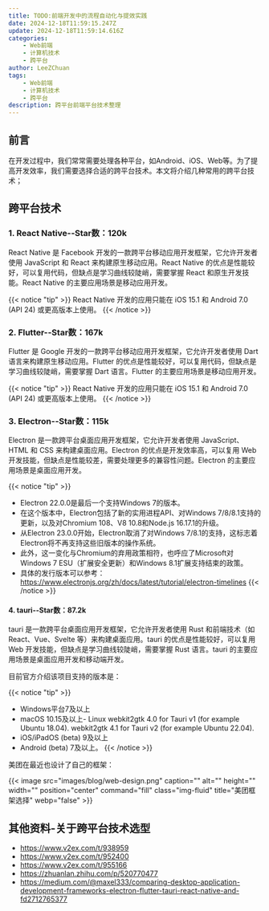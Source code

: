 ```yaml
---
title: TODO:前端开发中的流程自动化与提效实践
date: 2024-12-18T11:59:15.247Z
update: 2024-12-18T11:59:14.616Z
categories:
    - Web前端
    - 计算机技术
    - 跨平台
author: LeeZChuan
tags:
    - Web前端
    - 计算机技术
    - 跨平台
description: 跨平台前端平台技术整理
---
```




## 前言

在开发过程中，我们常常需要处理各种平台，如Android、iOS、Web等。为了提高开发效率，我们需要选择合适的跨平台技术。本文将介绍几种常用的跨平台技术；

## 跨平台技术

### 1. React Native--Star数：120k

React Native 是 Facebook 开发的一款跨平台移动应用开发框架，它允许开发者使用 JavaScript 和 React 来构建原生移动应用。React Native 的优点是性能较好，可以复用代码，但缺点是学习曲线较陡峭，需要掌握 React 和原生开发技能。React Native 的主要应用场景是移动应用开发。

{{< notice "tip" >}}
React Native 开发的应用只能在 iOS 15.1 和 Android 7.0 (API 24) 或更高版本上使用。
{{< /notice >}}


### 2. Flutter--Star数：167k

Flutter 是 Google 开发的一款跨平台移动应用开发框架，它允许开发者使用 Dart 语言来构建原生移动应用。Flutter 的优点是性能较好，可以复用代码，但缺点是学习曲线较陡峭，需要掌握 Dart 语言。Flutter 的主要应用场景是移动应用开发。

{{< notice "tip" >}}
React Native 开发的应用只能在 iOS 15.1 和 Android 7.0 (API 24) 或更高版本上使用。
{{< /notice >}}

### 3. Electron--Star数：115k

Electron 是一款跨平台桌面应用开发框架，它允许开发者使用 JavaScript、HTML 和 CSS 来构建桌面应用。Electron 的优点是开发效率高，可以复用 Web 开发技能，但缺点是性能较差，需要处理更多的兼容性问题。Electron 的主要应用场景是桌面应用开发。

{{< notice "tip" >}}
- ‌Electron 22.0.0‌是最后一个支持Windows 7的版本。
- 在这个版本中，Electron包括了新的实用进程API、对Windows 7/8/8.1支持的更新，以及对Chromium 108、V8 10.8和Node.js 16.17.1的升级。
- 从Electron 23.0.0开始，Electron取消了对Windows 7/8.1的支持，这标志着Electron将不再支持这些旧版本的操作系统。
- 此外，这一变化与Chromium的弃用政策相符，也呼应了Microsoft对Windows 7 ESU（扩展安全更新）和Windows 8.1扩展支持结束的政策‌。
- 具体的发行版本可以参考：https://www.electronjs.org/zh/docs/latest/tutorial/electron-timelines
{{< /notice >}}

#### 4. tauri--Star数：87.2k

tauri 是一款跨平台桌面应用开发框架，它允许开发者使用 Rust 和前端技术（如 React、Vue、Svelte 等）来构建桌面应用。tauri 的优点是性能较好，可以复用 Web 开发技能，但缺点是学习曲线较陡峭，需要掌握 Rust 语言。tauri 的主要应用场景是桌面应用开发和移动端开发。

目前官方介绍该项目支持的版本是：

{{< notice "tip" >}}
- Windows平台7及以上
- macOS 10.15及以上-
Linux webkit2gtk 4.0 for Tauri v1 (for example Ubuntu 18.04). webkit2gtk 4.1 for Tauri v2 (for example Ubuntu 22.04). 
- iOS/iPadOS (beta) 9及以上
- Android (beta) 7及以上。
{{< /notice >}}


美团在最近也设计了自己的框架：

{{< image src="images/blog/web-design.png" caption="" alt="" height="" width="" position="center" command="fill"  class="img-fluid" title="美团框架选择"  webp="false" >}}


## 其他资料-关于跨平台技术选型

- https://www.v2ex.com/t/938959
- https://www.v2ex.com/t/952400
- https://www.v2ex.com/t/955166
- https://zhuanlan.zhihu.com/p/520770477
- https://medium.com/@maxel333/comparing-desktop-application-development-frameworks-electron-flutter-tauri-react-native-and-fd2712765377